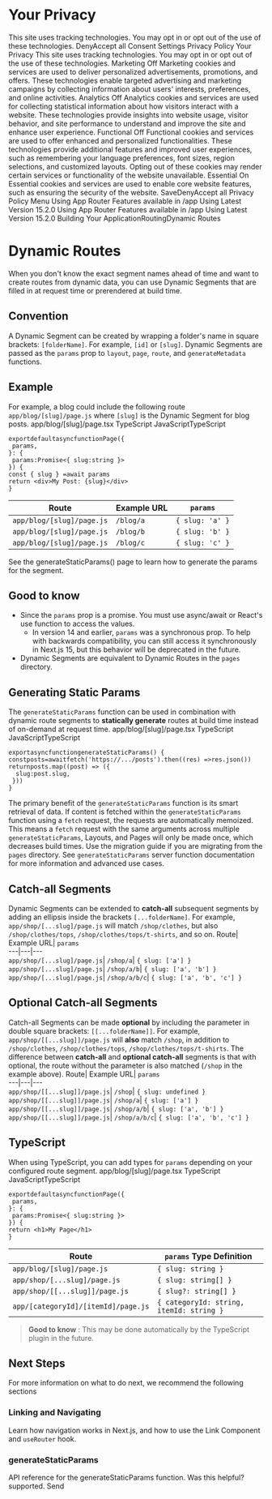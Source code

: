 # Your Privacy
This site uses tracking technologies. You may opt in or opt out of the use of these technologies.
DenyAccept all
Consent Settings
Privacy Policy
Your Privacy
This site uses tracking technologies. You may opt in or opt out of the use of these technologies.
Marketing
Off
Marketing cookies and services are used to deliver personalized advertisements, promotions, and offers. These technologies enable targeted advertising and marketing campaigns by collecting information about users' interests, preferences, and online activities. 
Analytics
Off
Analytics cookies and services are used for collecting statistical information about how visitors interact with a website. These technologies provide insights into website usage, visitor behavior, and site performance to understand and improve the site and enhance user experience.
Functional
Off
Functional cookies and services are used to offer enhanced and personalized functionalities. These technologies provide additional features and improved user experiences, such as remembering your language preferences, font sizes, region selections, and customized layouts. Opting out of these cookies may render certain services or functionality of the website unavailable.
Essential
On
Essential cookies and services are used to enable core website features, such as ensuring the security of the website. 
SaveDenyAccept all
Privacy Policy
Menu
Using App Router
Features available in /app
Using Latest Version
15.2.0
Using App Router
Features available in /app
Using Latest Version
15.2.0
Building Your ApplicationRoutingDynamic Routes
# Dynamic Routes
When you don't know the exact segment names ahead of time and want to create routes from dynamic data, you can use Dynamic Segments that are filled in at request time or prerendered at build time.
## Convention
A Dynamic Segment can be created by wrapping a folder's name in square brackets: `[folderName]`. For example, `[id]` or `[slug]`.
Dynamic Segments are passed as the `params` prop to `layout`, `page`, `route`, and `generateMetadata` functions.
## Example
For example, a blog could include the following route `app/blog/[slug]/page.js` where `[slug]` is the Dynamic Segment for blog posts.
app/blog/[slug]/page.tsx
TypeScript
JavaScriptTypeScript
```
exportdefaultasyncfunctionPage({
 params,
}: {
 params:Promise<{ slug:string }>
}) {
const { slug } =await params
return <div>My Post: {slug}</div>
}
```

Route| Example URL| `params`  
---|---|---  
`app/blog/[slug]/page.js`| `/blog/a`| `{ slug: 'a' }`  
`app/blog/[slug]/page.js`| `/blog/b`| `{ slug: 'b' }`  
`app/blog/[slug]/page.js`| `/blog/c`| `{ slug: 'c' }`  
See the generateStaticParams() page to learn how to generate the params for the segment.
## Good to know
  * Since the `params` prop is a promise. You must use async/await or React's use function to access the values. 
    * In version 14 and earlier, `params` was a synchronous prop. To help with backwards compatibility, you can still access it synchronously in Next.js 15, but this behavior will be deprecated in the future.
  * Dynamic Segments are equivalent to Dynamic Routes in the `pages` directory.


## Generating Static Params
The `generateStaticParams` function can be used in combination with dynamic route segments to **statically generate** routes at build time instead of on-demand at request time.
app/blog/[slug]/page.tsx
TypeScript
JavaScriptTypeScript
```
exportasyncfunctiongenerateStaticParams() {
constposts=awaitfetch('https://.../posts').then((res) =>res.json())
returnposts.map((post) => ({
  slug:post.slug,
 }))
}
```

The primary benefit of the `generateStaticParams` function is its smart retrieval of data. If content is fetched within the `generateStaticParams` function using a `fetch` request, the requests are automatically memoized. This means a `fetch` request with the same arguments across multiple `generateStaticParams`, Layouts, and Pages will only be made once, which decreases build times.
Use the migration guide if you are migrating from the `pages` directory.
See `generateStaticParams` server function documentation for more information and advanced use cases.
## Catch-all Segments
Dynamic Segments can be extended to **catch-all** subsequent segments by adding an ellipsis inside the brackets `[...folderName]`.
For example, `app/shop/[...slug]/page.js` will match `/shop/clothes`, but also `/shop/clothes/tops`, `/shop/clothes/tops/t-shirts`, and so on.
Route| Example URL| `params`  
---|---|---  
`app/shop/[...slug]/page.js`| `/shop/a`| `{ slug: ['a'] }`  
`app/shop/[...slug]/page.js`| `/shop/a/b`| `{ slug: ['a', 'b'] }`  
`app/shop/[...slug]/page.js`| `/shop/a/b/c`| `{ slug: ['a', 'b', 'c'] }`  
## Optional Catch-all Segments
Catch-all Segments can be made **optional** by including the parameter in double square brackets: `[[...folderName]]`.
For example, `app/shop/[[...slug]]/page.js` will **also** match `/shop`, in addition to `/shop/clothes`, `/shop/clothes/tops`, `/shop/clothes/tops/t-shirts`.
The difference between **catch-all** and **optional catch-all** segments is that with optional, the route without the parameter is also matched (`/shop` in the example above).
Route| Example URL| `params`  
---|---|---  
`app/shop/[[...slug]]/page.js`| `/shop`| `{ slug: undefined }`  
`app/shop/[[...slug]]/page.js`| `/shop/a`| `{ slug: ['a'] }`  
`app/shop/[[...slug]]/page.js`| `/shop/a/b`| `{ slug: ['a', 'b'] }`  
`app/shop/[[...slug]]/page.js`| `/shop/a/b/c`| `{ slug: ['a', 'b', 'c'] }`  
## TypeScript
When using TypeScript, you can add types for `params` depending on your configured route segment.
app/blog/[slug]/page.tsx
TypeScript
JavaScriptTypeScript
```
exportdefaultasyncfunctionPage({
 params,
}: {
 params:Promise<{ slug:string }>
}) {
return <h1>My Page</h1>
}
```

Route| `params` Type Definition  
---|---  
`app/blog/[slug]/page.js`| `{ slug: string }`  
`app/shop/[...slug]/page.js`| `{ slug: string[] }`  
`app/shop/[[...slug]]/page.js`| `{ slug?: string[] }`  
`app/[categoryId]/[itemId]/page.js`| `{ categoryId: string, itemId: string }`  
> **Good to know** : This may be done automatically by the TypeScript plugin in the future.
## Next Steps
For more information on what to do next, we recommend the following sections
### Linking and Navigating
Learn how navigation works in Next.js, and how to use the Link Component and `useRouter` hook.
### generateStaticParams
API reference for the generateStaticParams function.
Was this helpful?
supported.
Send
